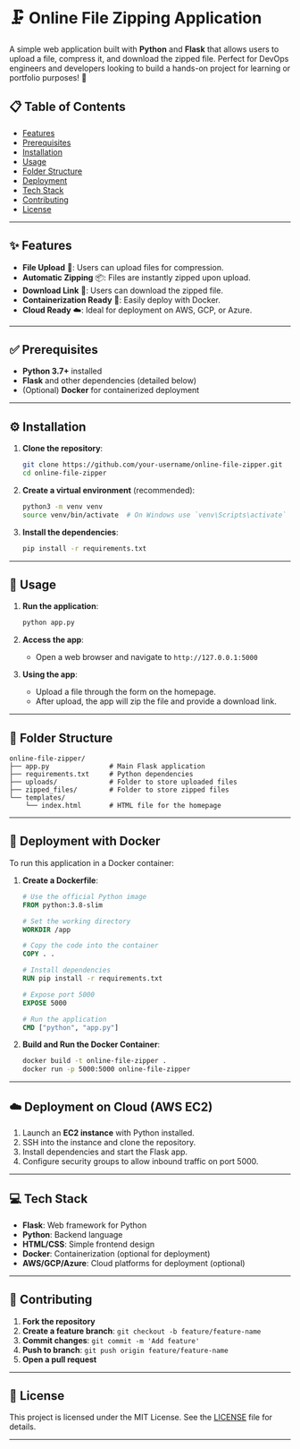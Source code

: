 # 🗜️ Online File Zipping Application

A simple web application built with **Python** and **Flask** that allows users to upload a file, compress it, and download the zipped file. Perfect for DevOps engineers and developers looking to build a hands-on project for learning or portfolio purposes! 🚀

## 📋 Table of Contents
- [Features](#features)
- [Prerequisites](#prerequisites)
- [Installation](#installation)
- [Usage](#usage)
- [Folder Structure](#folder-structure)
- [Deployment](#deployment)
- [Tech Stack](#tech-stack)
- [Contributing](#contributing)
- [License](#license)

---

## ✨ Features
- **File Upload** 📁: Users can upload files for compression.
- **Automatic Zipping** 📦: Files are instantly zipped upon upload.
- **Download Link** 🔗: Users can download the zipped file.
- **Containerization Ready** 🐳: Easily deploy with Docker.
- **Cloud Ready** ☁️: Ideal for deployment on AWS, GCP, or Azure.

---

## ✅ Prerequisites
- **Python 3.7+** installed
- **Flask** and other dependencies (detailed below)
- (Optional) **Docker** for containerized deployment

---

## ⚙️ Installation

1. **Clone the repository**:
   ```bash
   git clone https://github.com/your-username/online-file-zipper.git
   cd online-file-zipper
   ```

2. **Create a virtual environment** (recommended):
   ```bash
   python3 -m venv venv
   source venv/bin/activate  # On Windows use `venv\Scripts\activate`
   ```

3. **Install the dependencies**:
   ```bash
   pip install -r requirements.txt
   ```

---

## 🚀 Usage

1. **Run the application**:
   ```bash
   python app.py
   ```

2. **Access the app**:
   - Open a web browser and navigate to `http://127.0.0.1:5000`

3. **Using the app**:
   - Upload a file through the form on the homepage.
   - After upload, the app will zip the file and provide a download link.

---

## 📁 Folder Structure

```plaintext
online-file-zipper/
├── app.py               # Main Flask application
├── requirements.txt     # Python dependencies
├── uploads/             # Folder to store uploaded files
├── zipped_files/        # Folder to store zipped files
└── templates/
    └── index.html       # HTML file for the homepage
```

---

## 🐳 Deployment with Docker

To run this application in a Docker container:

1. **Create a Dockerfile**:
   ```dockerfile
   # Use the official Python image
   FROM python:3.8-slim

   # Set the working directory
   WORKDIR /app

   # Copy the code into the container
   COPY . .

   # Install dependencies
   RUN pip install -r requirements.txt

   # Expose port 5000
   EXPOSE 5000

   # Run the application
   CMD ["python", "app.py"]
   ```

2. **Build and Run the Docker Container**:
   ```bash
   docker build -t online-file-zipper .
   docker run -p 5000:5000 online-file-zipper
   ```

---

## ☁️ Deployment on Cloud (AWS EC2)

1. Launch an **EC2 instance** with Python installed.
2. SSH into the instance and clone the repository.
3. Install dependencies and start the Flask app.
4. Configure security groups to allow inbound traffic on port 5000.

---

## 💻 Tech Stack
- **Flask**: Web framework for Python
- **Python**: Backend language
- **HTML/CSS**: Simple frontend design
- **Docker**: Containerization (optional for deployment)
- **AWS/GCP/Azure**: Cloud platforms for deployment (optional)

---

## 🤝 Contributing
1. **Fork the repository**
2. **Create a feature branch**: `git checkout -b feature/feature-name`
3. **Commit changes**: `git commit -m 'Add feature'`
4. **Push to branch**: `git push origin feature/feature-name`
5. **Open a pull request**

---

## 📜 License
This project is licensed under the MIT License. See the [LICENSE](LICENSE) file for details.

---
